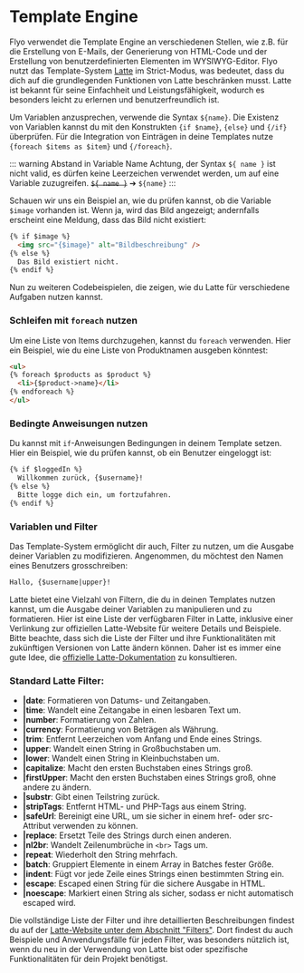 # Template Engine

Flyo verwendet die Template Engine an verschiedenen Stellen, wie z.B. für die Erstellung von E-Mails, der Generierung von HTML-Code und der Erstellung von benutzerdefinierten Elementen im WYSIWYG-Editor. Flyo nutzt das Template-System [Latte](https://latte.nette.org/) im Strict-Modus, was bedeutet, dass du dich auf die grundlegenden Funktionen von Latte beschränken musst. Latte ist bekannt für seine Einfachheit und Leistungsfähigkeit, wodurch es besonders leicht zu erlernen und benutzerfreundlich ist.

Um Variablen anzusprechen, verwende die Syntax `${name}`. Die Existenz von Variablen kannst du mit den Konstrukten `{if $name}`, `{else}` und `{/if}` überprüfen. Für die Integration von Einträgen in deine Templates nutze `{foreach $items as $item}` und `{/foreach}`.

::: warning Abstand in Variable Name
Achtung, der Syntax `${ name }` ist nicht valid, es dürfen keine Leerzeichen verwendet werden, um auf eine Variable zuzugreifen. ~~`${ name }`~~ ➔ `${name}`
:::

Schauen wir uns ein Beispiel an, wie du prüfen kannst, ob die Variable `$image` vorhanden ist. Wenn ja, wird das Bild angezeigt; andernfalls erscheint eine Meldung, dass das Bild nicht existiert:

```html
{% if $image %}
  <img src="{$image}" alt="Bildbeschreibung" />
{% else %}
  Das Bild existiert nicht.
{% endif %}
```

Nun zu weiteren Codebeispielen, die zeigen, wie du Latte für verschiedene Aufgaben nutzen kannst.

### Schleifen mit `foreach` nutzen

Um eine Liste von Items durchzugehen, kannst du `foreach` verwenden. Hier ein Beispiel, wie du eine Liste von Produktnamen ausgeben könntest:

```html
<ul>
{% foreach $products as $product %}
  <li>{$product->name}</li>
{% endforeach %}
</ul>
```

### Bedingte Anweisungen nutzen

Du kannst mit `if`-Anweisungen Bedingungen in deinem Template setzen. Hier ein Beispiel, wie du prüfen kannst, ob ein Benutzer eingeloggt ist:

```html
{% if $loggedIn %}
  Willkommen zurück, {$username}!
{% else %}
  Bitte logge dich ein, um fortzufahren.
{% endif %}
```

### Variablen und Filter

Das Template-System ermöglicht dir auch, Filter zu nutzen, um die Ausgabe deiner Variablen zu modifizieren. Angenommen, du möchtest den Namen eines Benutzers grosschreiben:

```html
Hallo, {$username|upper}!
```

Latte bietet eine Vielzahl von Filtern, die du in deinen Templates nutzen kannst, um die Ausgabe deiner Variablen zu manipulieren und zu formatieren. Hier ist eine Liste der verfügbaren Filter in Latte, inklusive einer Verlinkung zur offiziellen Latte-Website für weitere Details und Beispiele. Bitte beachte, dass sich die Liste der Filter und ihre Funktionalitäten mit zukünftigen Versionen von Latte ändern können. Daher ist es immer eine gute Idee, die [offizielle Latte-Dokumentation](https://latte.nette.org/en/filters) zu konsultieren.

### Standard Latte Filter:

- **|date**: Formatieren von Datums- und Zeitangaben.
- **|time**: Wandelt eine Zeitangabe in einen lesbaren Text um.
- **|number**: Formatierung von Zahlen.
- **|currency**: Formatierung von Beträgen als Währung.
- **|trim**: Entfernt Leerzeichen vom Anfang und Ende eines Strings.
- **|upper**: Wandelt einen String in Großbuchstaben um.
- **|lower**: Wandelt einen String in Kleinbuchstaben um.
- **|capitalize**: Macht den ersten Buchstaben eines Strings groß.
- **|firstUpper**: Macht den ersten Buchstaben eines Strings groß, ohne andere zu ändern.
- **|substr**: Gibt einen Teilstring zurück.
- **|stripTags**: Entfernt HTML- und PHP-Tags aus einem String.
- **|safeUrl**: Bereinigt eine URL, um sie sicher in einem href- oder src-Attribut verwenden zu können.
- **|replace**: Ersetzt Teile des Strings durch einen anderen.
- **|nl2br**: Wandelt Zeilenumbrüche in `<br>` Tags um.
- **|repeat**: Wiederholt den String mehrfach.
- **|batch**: Gruppiert Elemente in einem Array in Batches fester Größe.
- **|indent**: Fügt vor jede Zeile eines Strings einen bestimmten String ein.
- **|escape**: Escaped einen String für die sichere Ausgabe in HTML.
- **|noescape**: Markiert einen String als sicher, sodass er nicht automatisch escaped wird.

Die vollständige Liste der Filter und ihre detaillierten Beschreibungen findest du auf der [Latte-Website unter dem Abschnitt "Filters"](https://latte.nette.org/en/filters). Dort findest du auch Beispiele und Anwendungsfälle für jeden Filter, was besonders nützlich ist, wenn du neu in der Verwendung von Latte bist oder spezifische Funktionalitäten für dein Projekt benötigst.
